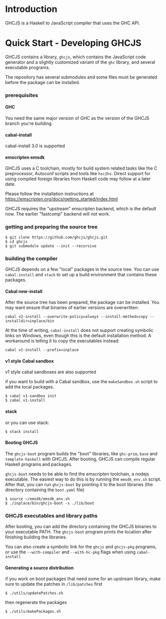 
Introduction
============

GHCJS is a Haskell to JavaScript compiler that uses the GHC API.

Quick Start - Developing GHCJS
==============================

GHCJS contains a library, `ghcjs`, which contains the JavaScript code generator and a slightly customized variant of the `ghc` library, and several executable programs.

The repository has several submodules and some files must be generated before the package can be installed.

### prerequisites

#### GHC

You need the same major version of GHC as the version of the GHCJS branch you're building.

#### cabal-install

cabal-install 3.0 is supported

#### emscripten emsdk

GHCJS uses a C toolchain, mostly for build system related tasks like the C preprocessor, Autoconf scripts and tools like `hsc2hs`. Direct support for using compiled foreign libraries from Haskell code may follow at a later date.

Please follow the installation instructions at https://emscripten.org/docs/getting_started/index.html

GHCJS requires the "upstream" emscripten backend, which is the default now. The earlier "fastcomp" backend will not work.

### getting and preparing the source tree

```
$ git clone https://github.com/ghcjs/ghcjs.git
$ cd ghcjs
$ git submodule update --init --recursive
```



### building the compiler

GHCJS depends on a few "local" packages in the source tree. You can use
`cabal-install` and `stack` to set up a build environment that contains
these packages.

#### Cabal new-install

After the source tree has been prepared, the package can be installed.
You may want ensure that binaries of earlier versions are overwritten:

```{.shell}
cabal v2-install --overwrite-policy=always --install-method=copy --installdir=inplace/bin
```

At the time of writing, `cabal-install` does not support creating symbolic links on Windows, even though this is the default installation method. A workaround is telling it to copy the executables instead:

```{.shell}
cabal v1-install --prefix=inplace
```

#### v1 style Cabal sandbox

v1 style cabal sandboxes are also supported

if you want to build with a Cabal sandbox, use the `makeSandbox.sh` script
to add the local packages.

```
$ cabal v1-sandbox init
$ cabal v1-install
```

#### stack

or you can use stack:

```
$ stack install
```

#### Booting GHCJS

The `ghcjs-boot` program builds the "boot" libraries, like `ghc-prim`, `base` and `template-haskell` with GHCJS. After booting, GHCJS can compile regular Haskell programs and packages.

`ghcjs-boot` needs to be able to find the emscripten toolchain, a nodejs executable. The easiest way to do this is by running the `emsdk_env.sh` script. After that, you can run `ghcjs-boot` by pointing it to the boot libraries (the directory containing the `boot.yaml` file)

```
$ source ~/emsdk/emsdk_env.sh
$ ./inplace/bin/ghcjs-boot -s ./lib/boot
```

### GHCJS executables and library paths


After booting, you can add the directory containing the GHCJS binaries to
your executable PATH. The `ghcjs-boot` program prints the location after
finishing building the libraries.

You can also create a symbolic link for the `ghcjs` and `ghcjs-pkg`
programs, or use the `--with-compiler` and `--with-hc-pkg` flags
when using `cabal-install`

#### Generating a source distribution

if you work on boot packages that need some for an upstream library,
make sure to update the patches in `/lib/patches` first

```
$ ./utils/updatePatches.sh
```

then regenerate the packages

```
$ ./utils/makePackages.sh
```
